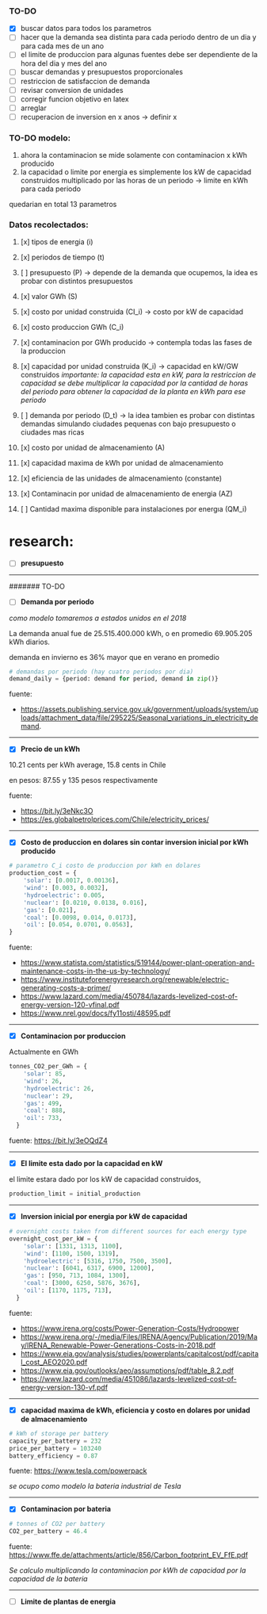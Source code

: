 

### TO-DO
- [x] buscar datos para todos los parametros
- [ ] hacer que la demanda sea distinta para cada periodo dentro de un dia y para cada mes de un ano
- [ ] el limite de produccion para algunas fuentes debe ser dependiente de la hora del dia y mes del ano
- [ ] buscar demandas y presupuestos proporcionales
- [ ] restriccion de satisfaccion de demanda
- [ ] revisar conversion de unidades
- [ ] corregir funcion objetivo en latex
- [ ] arreglar
- [ ] recuperacion de inversion en x anos &rightarrow; definir x

### TO-DO modelo:
1. ahora la contaminacion se mide solamente con contaminacion x kWh producido
2. la capacidad o limite por energia es simplemente los kW de capacidad construidos multiplicado por las horas de un periodo &rightarrow; limite en kWh para cada periodo

quedarian en total 13 parametros

### Datos recolectados:
1. [x] tipos de energia (i)
2. [x] periodos de tiempo (t)
3. [ ] presupuesto (P) &rightarrow; depende de la demanda que ocupemos, la idea es probar con distintos presupuestos
4. [x] valor GWh (S)
5. [x] costo por unidad construida (CI_i) &rightarrow; costo por kW de capacidad
6. [x] costo produccion GWh (C_i)

8. [x] contaminacion por GWh producido &rightarrow; contempla todas las fases de la produccion
9. [x] capacidad por unidad construida (K_i) &rightarrow; capacidad en kW/GW construidos
*importante: la capacidad esta en kW, para la restriccion de capacidad se debe multiplicar la capacidad por la cantidad de horas del periodo para obtener la capacidad de la planta en kWh para ese periodo*
10. [ ] demanda por periodo (D_t) &rightarrow; la idea tambien es probar con distintas demandas simulando ciudades pequenas con bajo presupuesto o ciudades mas ricas

11. [x] costo por unidad de almacenamiento (A)
12. [x] capacidad maxima de kWh por unidad de almacenamiento
13. [x] eficiencia de las unidades de almacenamiento (constante)
14. [x] Contaminacin por unidad de almacenamiento de energia (AZ)
15. [ ] Cantidad maxima disponible para instalaciones por energıa (QM_i)



# research:

- [ ] **presupuesto**


---
####### TO-DO
- [ ] **Demanda por periodo**

*como modelo tomaremos a estados unidos en el 2018*

La demanda anual fue de 25.515.400.000 kWh, o en promedio 69.905.205 kWh diarios. 


demanda en invierno es 36% mayor que en verano en promedio


```python
# demandas por periodo (hay cuatro periodos por dia)
demand_daily = {period: demand for period, demand in zip()}
```


fuente:
- https://assets.publishing.service.gov.uk/government/uploads/system/uploads/attachment_data/file/295225/Seasonal_variations_in_electricity_demand.

---

- [x] **Precio de un kWh**

10.21 cents per kWh average, 15.8 cents in Chile

en pesos: 87.55 y 135 pesos respectivamente

fuente:
- https://bit.ly/3eNkc3O
- https://es.globalpetrolprices.com/Chile/electricity_prices/

---

- [x] **Costo de produccion en dolares sin contar inversion inicial por kWh producido**

```python
# parametro C_i costo de produccion por kWh en dolares
production_cost = {
    'solar': [0.0017, 0.00136],
    'wind': [0.003, 0.0032],
    'hydroelectric': 0.005,
    'nuclear': [0.0210, 0.0138, 0.016],
    'gas': [0.021],
    'coal': [0.0098, 0.014, 0.0173],
    'oil': [0.054, 0.0701, 0.0563],
}
```

fuente:
- https://www.statista.com/statistics/519144/power-plant-operation-and-maintenance-costs-in-the-us-by-technology/
- https://www.instituteforenergyresearch.org/renewable/electric-generating-costs-a-primer/
- https://www.lazard.com/media/450784/lazards-levelized-cost-of-energy-version-120-vfinal.pdf
- https://www.nrel.gov/docs/fy11osti/48595.pdf

---

- [x] **Contaminacion por produccion**

Actualmente en GWh

```python
tonnes_CO2_per_GWh = {
    'solar': 85,
    'wind': 26,
    'hydroelectric': 26,
    'nuclear': 29,
    'gas': 499,
    'coal': 888,
    'oil': 733,
  }
```
fuente: https://bit.ly/3eOQdZ4

---

- [x] **El limite esta dado por la capacidad en kW**

el limite estara dado por los kW de capacidad construidos,

```python
production_limit = initial_production
```

---

- [x] **Inversion inicial por energia por kW de capacidad**

```python
# overnight costs taken from different sources for each energy type
overnight_cost_per_kW = {
    'solar': [1331, 1313, 1100],
    'wind': [1100, 1500, 1319],
    'hydroelectric': [5316, 1750, 7500, 3500],
    'nuclear': [6041, 6317, 6900, 12000],
    'gas': [950, 713, 1084, 1300],
    'coal': [3000, 6250, 5876, 3676],
    'oil': [1170, 1175, 713],
  }
```
fuente:
- https://www.irena.org/costs/Power-Generation-Costs/Hydropower
- https://www.irena.org/-/media/Files/IRENA/Agency/Publication/2019/May/IRENA_Renewable-Power-Generations-Costs-in-2018.pdf
- https://www.eia.gov/analysis/studies/powerplants/capitalcost/pdf/capital_cost_AEO2020.pdf
- https://www.eia.gov/outlooks/aeo/assumptions/pdf/table_8.2.pdf
- https://www.lazard.com/media/451086/lazards-levelized-cost-of-energy-version-130-vf.pdf

---

- [x] **capacidad maxima de kWh, eficiencia y costo en dolares por unidad de almacenamiento**

```python
# kWh of storage per battery
capacity_per_battery = 232
price_per_battery = 103240
battery_efficiency = 0.87
```
fuente: https://www.tesla.com/powerpack

*se ocupo como modelo la bateria industrial de Tesla*

---

- [x] **Contaminacion por bateria**
```python
# tonnes of CO2 per battery
CO2_per_battery = 46.4
```

fuente: https://www.ffe.de/attachments/article/856/Carbon_footprint_EV_FfE.pdf

*Se calculo multiplicando la contaminacion por kWh de capacidad por la capacidad de la bateria*

---

- [ ] **Limite de plantas de energia**

